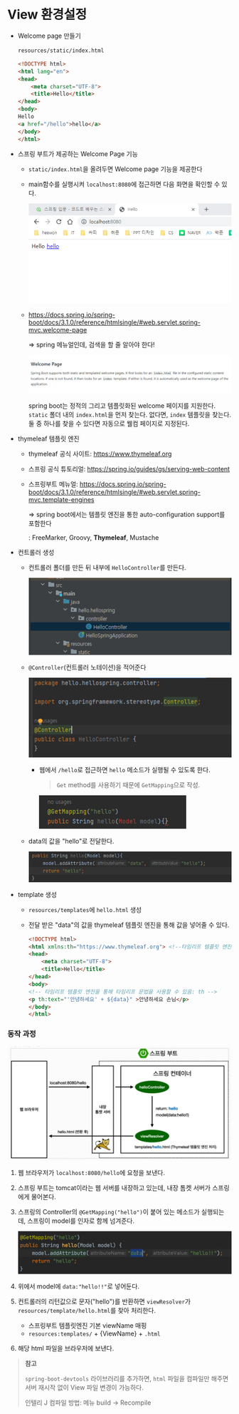 # View 환경설정

- Welcome page 만들기

  `resources/static/index.html`

  ```html
  <!DOCTYPE html>
  <html lang="en">
  <head>
      <meta charset="UTF-8">
      <title>Hello</title>
  </head>
  <body>
  Hello
  <a href="/hello">hello</a>
  </body>
  </html>
  ```

- 스프링 부트가 제공하는 Welcome Page 기능

  - `static/index.html`을 올려두면 Welcome page 기능을 제공한다

  - main함수를 실행시켜 `localhost:8080`에 접근하면 다음 화면을 확인할 수 있다.

    ![image-20230602005933585](assets/image-20230602005933585.png)

  - https://docs.spring.io/spring-boot/docs/3.1.0/reference/htmlsingle/#web.servlet.spring-mvc.welcome-page

    => spring 메뉴얼인데, 검색을 할 줄 알아야 한다!

    ![image-20230602010910799](assets/image-20230602010910799.png)

    spring boot는 정적의 그리고 템플릿화된 welcome 페이지를 지원한다. `static` 폴더 내의 `index.html`을 먼저 찾는다. 없다면, `index` 템플릿을 찾는다. 둘 중 하나를 찾을 수 있다면 자동으로 웰컴 페이지로 지정된다. 

- thymeleaf 템플릿 엔진

  - thymeleaf 공식 사이트: https://www.thymeleaf.org

  - 스프링 공식 튜토리얼: https://spring.io/guides/gs/serving-web-content

  - 스프링부트 메뉴얼: https://docs.spring.io/spring-boot/docs/3.1.0/reference/htmlsingle/#web.servlet.spring-mvc.template-engines

    => spring boot에서는 템플릿 엔진을 통한 auto-configuration support를 포함한다

    : FreeMarker, Groovy, **Thymeleaf**, Mustache

- 컨트롤러 생성

  - 컨트롤러 폴더를 만든 뒤 내부에 `HelloController`를 만든다.

    ![image-20230602011814552](assets/image-20230602011814552.png)

  - `@Controller`(컨트롤러 노테이션)을 적어준다

    ![image-20230602011958298](assets/image-20230602011958298.png)

    - 웹에서 `/hello`로 접근하면 `hello` 메소드가 실행될 수 있도록 한다.

      > `Get` method를 사용하기 때문에 `GetMapping`으로 작성.

      ![image-20230602012115071](assets/image-20230602012115071.png)

  - data의 값을 "hello"로 전달한다.

    ![image-20230602013248746](assets/image-20230602013248746.png)

- template 생성

  - `resources/templates`에 `hello.html` 생성

  - 전달 받은 "data"의 값을 thymeleaf 템플릿 엔진을 통해 값을 넣어줄 수 있다.

    ```html
    <!DOCTYPE html>
    <html xmlns:th="https://www.thymeleaf.org"> <!--타임리프 템플릿 엔진 선언-->
    <head>
        <meta charset="UTF-8">
        <title>Hello</title>
    </head>
    <body>
    <!-- 타임리프 템플릿 엔진을 통해 타임리프 문법을 사용할 수 있음: th -->
    <p th:text="'안녕하세요' + ${data}" >안녕하세요 손님</p>
    </body>
    </html>
    ```



### 동작 과정

![image-20230602014544486](assets/image-20230602014544486.png)

1. 웹 브라우저가 `localhost:8080/hello`에 요청을 보낸다.

2. 스프링 부트는 tomcat이라는 웹 서버를 내장하고 있는데, 내장 톰켓 서버가 스프링에게 물어본다.

3. 스프링의 Controller의 `@GetMapping("hello")`이 붙어 있는 메소드가 실행되는데, 스프링이 model를 인자로 함께 넘겨준다.

   ![image-20230602014026347](assets/image-20230602014026347.png)

4. 위에서 model에 `data:"hello!!"`로 넣어둔다.

5. 컨트롤러의 리턴값으로 문자("hello")를 반환하면 `viewResolver`가  `resources/template/hello.html`를 찾아 처리한다.

   - 스프링부트 템플릿엔진 기본 viewName 매핑
   - `resources:templates/` + {ViewName} + `.html`

6. 해당 html 파일을 브라우저에 보낸다.



> **참고**
>
> `spring-boot-devtools` 라이브러리를 추가하면, `html` 파일을 컴파일만 해주면 서버 재시작 없이 View 파일 변경이 가능하다.
>
> 인텔리 J 컴파일 방법: 메뉴 build -> Recompile